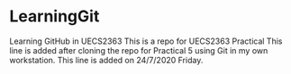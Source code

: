 # LearningGit
Learning GitHub in UECS2363
This is a repo for UECS2363 Practical
This line is added after cloning the repo for Practical 5 using Git in my own workstation.
This line is added on 24/7/2020 Friday.